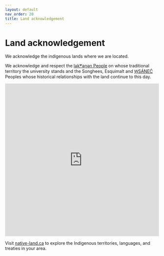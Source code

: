 ```yaml
---
layout: default
nav_order: 20
title: Land acknowledgement 
---
```

# Land acknowledgement

We acknowledge the indigenous lands where we are located.    

We acknowledge and respect the [lək̓ʷəŋən People](https://www.songheesnation.ca/community/l-k-ng-n-traditional-territory) on whose traditional territory the university stands and the Songhees, Esquimalt and [W̱SÁNEĆ](https://wsanec.com/history-territory/) Peoples whose historical relationships with the land continue to this day.
<iframe src="https://native-land.ca/api/embed/embed.html?maps=territories&position=48.4634,-123.3117" style="width:100%; height:500px; border:none;"></iframe>

Visit [native-land.ca](https://native-land.ca/) to explore the Indigenous territories, languages, and treaties in your area.
